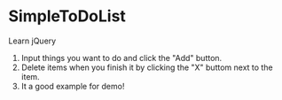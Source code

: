 # SimpleToDoList
Learn jQuery

1. Input things you want to do and click the "Add" button.
2. Delete items when you finish it by clicking the "X" buttom next to the item.
3. It a good example for demo!